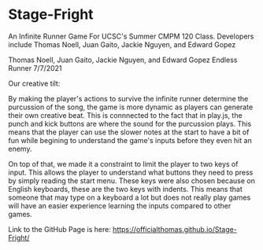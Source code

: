 # Stage-Fright
An Infinite Runner Game For UCSC's Summer CMPM 120 Class. Developers include Thomas Noell, Juan Gaito, Jackie Nguyen, and Edward Gopez

Thomas Noell, Juan Gaito, Jackie Nguyen, and Edward Gopez
Endless Runner
7/7/2021

Our creative tilt:

By making the player's actions to survive the infinite runner determine the purcussion of the song, the game is more dynamic as players can generate their own creative beat. This is connnected to the fact that in play.js, the punch and kick buttons are where the sound for the purcussion plays. This means that the player can use the slower notes at the start to have a bit of fun while begining to understand the game's inputs before they even hit an enemy.

On top of that, we made it a constraint to limit the player to two keys of input. This allows the player to understand what buttons they need to press by simply reading the start menu. These keys were also chosen because on English keyboards, these are the two keys with indents. This means that someone that may type on a keyboard a lot but does not really play games will have an easier experience learning the inputs compared to other games.

Link to the GitHub Page is here:
https://officialthomas.github.io/Stage-Fright/ 
